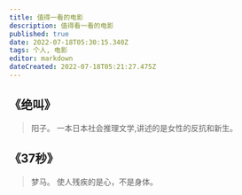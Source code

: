 ```yaml
---
title: 值得一看的电影
description: 值得看一看的电影
published: true
date: 2022-07-18T05:30:15.340Z
tags: 个人, 电影
editor: markdown
dateCreated: 2022-07-18T05:21:27.475Z
---
```




## 《绝叫》
> 阳子。
> 一本日本社会推理文学,讲述的是女性的反抗和新生。

## 《37秒》
> 梦马。
> 使人残疾的是心，不是身体。